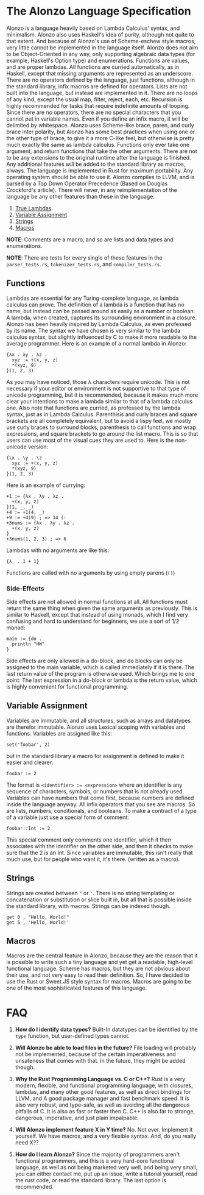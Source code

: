 The Alonzo Language Specification
=================================
Alonzo is a language heavily based on Lambda Calculus' syntax, and minimalism. Alonzo also uses Haskell's idea of purity, although not quite to that extent. And because of Alonzo's use of Scheme-eschew style macros, very little cannot be implemented in the language itself.
Alonzo does not aim to be Object-Oriented in any way, only supporting algebraic data types (for example, Haskell's Option type) and enumerations. Functions are values, and are proper lambdas. All functions are curried automatically, as in Haskell, except that missing arguments are represented as an underscore. There are no operators defined by the language, just functions, although in the standard library, infix macros are defined for operators.
Lists are not built into the language, but instead are implemented in it. There are no loops of any kind, except the usual map, filter, reject, each, etc. Recursion is highly recommended for tasks that require indefinite amounts of looping. Since there are no operators, there are no special characters that you cannot put in variable names. Even if you define
an infix macro, it will be delimited by whitespace. Alonzo uses Scheme-like brace, paren, and curly brace inter polarity, but Alonzo has some best practices when using one or the other type of brace, to give it a more C-like feel, but otherwise is pretty much exactly the same as lambda calculus. Functions only ever take one argument, and return functions that take the other arguments.
There are not to be any extensions to the original runtime after the language is finished. Any additional features _will_ be added to the standard library as macros, always. The language is implemented in Rust for maximum portability. Any operating system should be able to use it.
Alonzo compiles to LLVM, and is parsed by a Top Down Operator Precedence (Based on Douglas Crockford's article). There will never, in any reimplementation of the language be any other features than these in the language:

  1. [True Lambdas](#functions)
  1. [Variable Assignment](#var)
  1. [Strings](#strings)
  1. [Macros](#macros)

**NOTE**: Comments are a macro, and so are lists and data types and enumerations.

**NOTE**: There are tests for every single of these features in the `parser_tests.rs`, `tokenizer_tests.rs`, and `compiler_tests.rs`.

<a name="functions"></a> Functions
---------
Lambdas are essential for any Turing-complete language, as lambda calculus can prove. The definition of a lambda is a function that has no name, but instead can be passed around as easily as a number or boolean. A lambda, when created, captures its surrounding environment in a closure.
Alonzo has been heavily inspired by Lambda Calculus, as even professed by its name. The syntax we have chosen is very similar to the lambda calculus syntax, but slightly influenced by C to make it more readable to the average programmer.
Here is an example of a normal lambda in Alonzo:

    {λx . λy . λz .
      xyz := +(x, y, z)
      *(xyz, 9)
    }(1, 2, 3)

As you may have noticed, those λ characters require unicode. This is not necessary if your editor or environment is not supportive to that type of unicode programming, but it is recommended, because it makes much more clear your intentions to make a lambda similar to that of a lambda calculus one. Also note that functions are curried, as professed by the lambda syntax, just as in Lambda Calculus.
Parenthisis and curly braces and square brackets are all completely equivalent, but to avoid a lispy feel, we mostly use curly braces to surround blocks, parenthesis to call functions and wrap expressions, and square brackets to go around the list macro. This is so that users can use most of the visual cues they are used to.
Here is the non-unicode version:

    {\x . \y . \z .
      xyz := +(x, y, z)
      *(xyz, 9)
    }(1, 2, 3)

Here is an example of currying:

    +1 := {λx . λy . λz .
      +(x, y, z)
    }(1, _, _)
    +4 := +1(4, _)
    +9 := +4(9) ; => 14 (:
    +3nums := {λx . λy . λz .
      +(x, y, z)
    }
    +3nums(1, 2, 3) ; => 6

Lambdas with no arguments are like this:

    {λ_ . 1 + 1}

Functions are called with no arguments by using empty parens (`()`)

### Side-Effects
Side effects are not allowed in normal functions at all. All functions must return the same thing when given the same arguments as previously. This is similar to Haskell, except that instead of using monads, which I find very confusing and hard to understand for beginners, we use a sort of 1/2 monad:

    main := {do .
      println "HW"
    }

Side effects are only allowed in a do-block, and do blocks can only be assigned to the main variable, which is called immediately if it is there. The last return value of the program is otherwise used. Which brings me to one point: The last expression in a do-block or lambda is the return value, which is highly convenient for functional programming.

<a name="var"></a> Variable Assignment
---------
Variables are immutable, and all structures, such as arrays and datatypes are therefor immutable. Alonzo uses Lexical scoping with variables and functions.
Variables are assigned like this:

    set('foobar', 2)

but in the standard library a macro for assignment is defined to make it easier and clearer:

    foobar := 2

The format is `<identifier> := <expression>` where an identifier is any sequence of characters, symbols, or numbers that is not already used. Variables can have numbers that come first, because numbers are defined inside the language anyway. All infix operators that you see are macros. So are lists, numbers, conditionals, and booleans.
To make a contract of a type of a variable just use a special form of comment:

    foobar::Int := 2

This special comment only comments one identifier, which it then associates with the identifier on the other side, and then it checks to make sure that the 2 is an Int. Since variables are immutable, this isn't really that much use, but for people who want it, it's there. (written as a macro).

<a name="strings"></a> Strings
-------
Strings are created between `"` or `'`. There is no string templating or concatenation or substitution or slice built in, but all that is possible inside the standard library, with macros. Strings can be indexed though.

    get 0 , "Hello, World!"
    get 5 , 'Hello, World!'

<a name="macros"></a> Macros
-------
Macros are the central feature in Alonzo, because they are the reason that it is possible to write such a tiny language and yet get a readable, high-level functional language. Scheme has macros, but they are not obvious about their use, and not very easy to read their definition. So, I have decided to use the Rust or Sweet.JS style syntax for macros. Macros are going to be one of the most sophisticated features of this language.

FAQ
===

  1. **How do I identify data types?**
  Built-In datatypes can be identified by the `type` function, but user-defined types cannot.

  2. **Will Alonzo be able to load files in the future?**
  File loading will probably not be implemented, because of the certain imperativeness and unsafeness that comes with that. In the future, they might be added though.

  3. **Why the Rust Programming Language vs. C or C++?**
  Rust is a very modern, flexible, and functional programming language, with closures, lambdas, and many other good features, as well as direct bindings for LLVM, and A good package manager and fast benchmark speed. It is also very robust, and type-safe, as well as avoiding all the dangerous pitfalls of C. It is also as fast or faster then C. C++ is also far to strange, dangerous, imperative, and just plain impalpable.

  4. **Will Alonzo implement feature X in Y time?**
  No. Not ever. Implement it yourself. We have macros, and a very flexible syntax. And, do you really need X??

  4. **How do I learn Alonzo?**
  Since the majority of programmers aren't functional programmers, and this is a very hard-core functional language, as well as not being marketed very well, and being very small, you can either contact me, put up an issue, write a tutorial yourself, read the rust code, or read the standard library. The last option is recommended.
